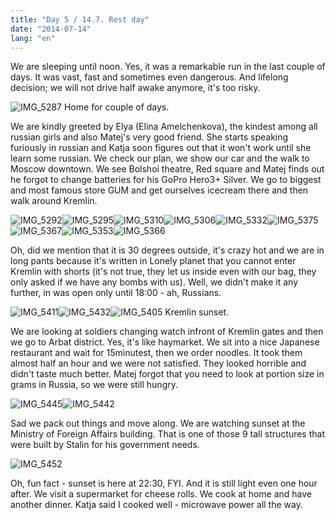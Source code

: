 ```yaml
---
title: "Day 5 / 14.7. Rest day"
date: "2014-07-14"
lang: "en"
---
```


We are sleeping until noon. Yes, it was a remarkable run in the last couple of days. It was vast, fast and sometimes even dangerous. And lifelong decision; we will not drive half awake anymore, it's too risky.

![IMG_5287](../images/IMG_5287.jpg) Home for couple of days.

We are kindly greeted by Elya (Elina Amelchenkova), the kindest among all russian girls and also Matej's very good friend. She starts speaking furiously in russian and Katja soon figures out that it won't work until she learn some russian. We check our plan, we show our car and the walk to Moscow downtown. We see Bolshoi theatre, Red square and Matej finds out he forgot to change batteries for his GoPro Hero3+ Silver. We go to biggest and most famous store GUM and get ourselves icecream there and then walk around Kremlin.

![IMG_5292](../images/IMG_5292.jpg)![IMG_5295](../images/IMG_5295.jpg)![IMG_5310](../images/IMG_5310.jpg)![IMG_5306](../images/IMG_5306.jpg)![IMG_5332](../images/IMG_5332.jpg)![IMG_5375](../images/IMG_5375.jpg)![IMG_5367](../images/IMG_5367.jpg)![IMG_5353](../images/IMG_5353.jpg)![IMG_5366](../images/IMG_5366.jpg)

Oh, did we mention that it is 30 degrees outside, it's crazy hot and we are in long pants because it's written in Lonely planet that you cannot enter Kremlin with shorts (it's not true, they let us inside even with our bag, they only asked if we have any bombs with us). Well, we didn't make it any further, in was open only until 18:00 - ah, Russians.

![IMG_5411](../images/IMG_5411.jpg)![IMG_5432](../images/IMG_5432.jpg)![IMG_5405](../images/IMG_5405.jpg) Kremlin sunset.

We are looking at soldiers changing watch infront of Kremlin gates and then we go to Arbat district. Yes, it's like haymarket. We sit into a nice Japanese restaurant and wait for 15minutest, then we order noodles. It took them almost half an hour and we were not satisfied. They looked horrible and didn't taste much better. Matej forgot that you need to look at portion size in grams in Russia, so we were still hungry.

![IMG_5445](../images/IMG_5445.jpg)![IMG_5442](../images/IMG_5442.jpg)

Sad we pack out things and move along. We are watching sunset at the Ministry of Foreign Affairs building. That is one of those 9 tall structures that were built by Stalin for his government needs.

![IMG_5452](../images/IMG_5452.jpg)

Oh, fun fact - sunset is here at 22:30, FYI. And it is still light even one hour after. We visit a supermarket for cheese rolls. We cook at home and have another dinner. Katja said I cooked well - microwave power all the way.
